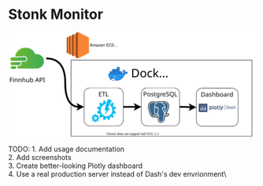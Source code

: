# Stonk Monitor

![Architecture Diagram](stonk-monitor-arch.svg)

TODO:
    1. Add usage documentation\
    2. Add screenshots\
    3. Create better-looking Plotly dashboard\
    4. Use a real production server instead of Dash's dev envrionment\

